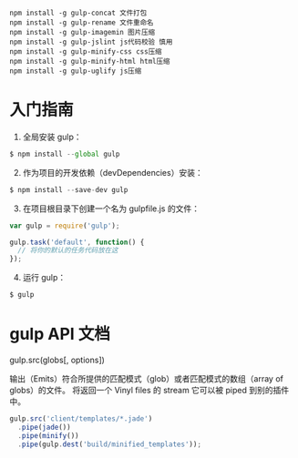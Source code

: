 ```
npm install -g gulp-concat 文件打包
npm install -g gulp-rename 文件重命名
npm install -g gulp-imagemin 图片压缩
npm install -g gulp-jslint js代码校验 慎用
npm install -g gulp-minify-css css压缩
npm install -g gulp-minify-html html压缩
npm install -g gulp-uglify js压缩
```

# 入门指南
1. 全局安装 gulp：
```javascript
$ npm install --global gulp
```

2. 作为项目的开发依赖（devDependencies）安装：
```javascript
$ npm install --save-dev gulp
```

3. 在项目根目录下创建一个名为 gulpfile.js 的文件：
```javascript
var gulp = require('gulp');

gulp.task('default', function() {
  // 将你的默认的任务代码放在这
});
```

4. 运行 gulp：
```javascript
$ gulp
```

# gulp API 文档
gulp.src(globs[, options])

输出（Emits）符合所提供的匹配模式（glob）或者匹配模式的数组（array of globs）的文件。 将返回一个 Vinyl files 的 stream 它可以被 piped 到别的插件中。


```javascript
gulp.src('client/templates/*.jade')
  .pipe(jade())
  .pipe(minify())
  .pipe(gulp.dest('build/minified_templates'));
```
